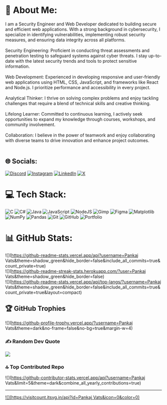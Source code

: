 # 💫 About Me:
I am a Security Engineer and Web Developer dedicated to building secure and efficient web applications. With a strong background in cybersecurity, I specialize in identifying vulnerabilities, implementing robust security measures, and ensuring data integrity across all platforms.<br><br>Security Engineering: Proficient in conducting threat assessments and penetration testing to safeguard systems against cyber threats. I stay up-to-date with the latest security trends and tools to protect sensitive information.<br><br>Web Development: Experienced in developing responsive and user-friendly web applications using HTML, CSS, JavaScript, and frameworks like React and Node.js. I prioritize performance and accessibility in every project.<br><br>Analytical Thinker: I thrive on solving complex problems and enjoy tackling challenges that require a blend of technical skills and creative thinking.<br><br>Lifelong Learner: Committed to continuous learning, I actively seek opportunities to expand my knowledge through courses, workshops, and community involvement.<br><br>Collaboration: I believe in the power of teamwork and enjoy collaborating with diverse teams to drive innovation and enhance project outcomes.<br><br>


## 🌐 Socials:
[![Discord](https://img.shields.io/badge/Discord-%237289DA.svg?logo=discord&logoColor=white)](https://discord.gg/https://discord.gg/TCsrdybq) [![Instagram](https://img.shields.io/badge/Instagram-%23E4405F.svg?logo=Instagram&logoColor=white)](https://instagram.com/PankajVatsss) [![LinkedIn](https://img.shields.io/badge/LinkedIn-%230077B5.svg?logo=linkedin&logoColor=white)](https://linkedin.com/in/PankajVatsss) [![X](https://img.shields.io/badge/X-black.svg?logo=X&logoColor=white)](https://x.com/PankajVatsss) 

# 💻 Tech Stack:
![C](https://img.shields.io/badge/c-%2300599C.svg?style=plastic&logo=c&logoColor=white) ![C#](https://img.shields.io/badge/c%23-%23239120.svg?style=plastic&logo=csharp&logoColor=white) ![Java](https://img.shields.io/badge/java-%23ED8B00.svg?style=plastic&logo=openjdk&logoColor=white) ![JavaScript](https://img.shields.io/badge/javascript-%23323330.svg?style=plastic&logo=javascript&logoColor=%23F7DF1E) ![NodeJS](https://img.shields.io/badge/node.js-6DA55F?style=plastic&logo=node.js&logoColor=white) ![Gimp](https://img.shields.io/badge/Gimp-657D8B?style=plastic&logo=gimp&logoColor=FFFFFF) ![Figma](https://img.shields.io/badge/figma-%23F24E1E.svg?style=plastic&logo=figma&logoColor=white) ![Matplotlib](https://img.shields.io/badge/Matplotlib-%23ffffff.svg?style=plastic&logo=Matplotlib&logoColor=black) ![NumPy](https://img.shields.io/badge/numpy-%23013243.svg?style=plastic&logo=numpy&logoColor=white) ![Pandas](https://img.shields.io/badge/pandas-%23150458.svg?style=plastic&logo=pandas&logoColor=white) ![Git](https://img.shields.io/badge/git-%23F05033.svg?style=plastic&logo=git&logoColor=white) ![GitHub](https://img.shields.io/badge/github-%23121011.svg?style=plastic&logo=github&logoColor=white) ![Portfolio](https://img.shields.io/badge/Portfolio-%23000000.svg?style=plastic&logo=firefox&logoColor=#FF7139)
# 📊 GitHub Stats:
![](https://github-readme-stats.vercel.app/api?username=Pankaj Vats&theme=shadow_green&hide_border=false&include_all_commits=true&count_private=true)<br/>
![](https://github-readme-streak-stats.herokuapp.com/?user=Pankaj Vats&theme=shadow_green&hide_border=false)<br/>
![](https://github-readme-stats.vercel.app/api/top-langs/?username=Pankaj Vats&theme=shadow_green&hide_border=false&include_all_commits=true&count_private=true&layout=compact)

## 🏆 GitHub Trophies
![](https://github-profile-trophy.vercel.app/?username=Pankaj Vats&theme=dark&no-frame=false&no-bg=true&margin-w=4)

### ✍️ Random Dev Quote
![](https://quotes-github-readme.vercel.app/api?type=horizontal&theme=radical)

### 🔝 Top Contributed Repo
![](https://github-contributor-stats.vercel.app/api?username=Pankaj Vats&limit=5&theme=dark&combine_all_yearly_contributions=true)

---
[![](https://visitcount.itsvg.in/api?id=Pankaj Vats&icon=0&color=0)](https://visitcount.itsvg.in)

<!-- Proudly created with GPRM ( https://gprm.itsvg.in ) -->